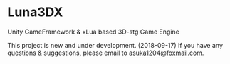# Luna3DX

Unity GameFramework &amp; xLua based 3D-stg Game Engine

This project is new and under development. (2018-09-17)
If you have any questions & suggestions,
please email to asuka1204@foxmail.com.
